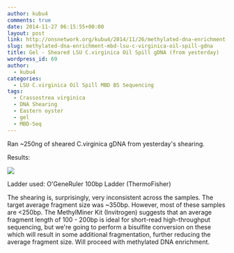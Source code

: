 ```yaml
---
author: kubu4
comments: true
date: 2014-11-27 06:15:55+00:00
layout: post
link: http://onsnetwork.org/kubu4/2014/11/26/methylated-dna-enrichment-mbd-lsu-c-virginica-oil-spill-gdna/
slug: methylated-dna-enrichment-mbd-lsu-c-virginica-oil-spill-gdna
title: Gel - Sheared LSU C.virginica Oil Spill gDNA (from yesterday)
wordpress_id: 69
author:
  - kubu4
categories:
  - LSU C.virginica Oil Spill MBD BS Sequencing
tags:
  - Crassostrea virginica
  - DNA Shearing
  - Eastern oyster
  - gel
  - MBD-Seq
---
```


Ran ~250ng of sheared C.virginica gDNA from yesterday's shearing.

Results:

![](http://eagle.fish.washington.edu/Arabidopsis/20141126_-_Sheared_Oil_Spill_gDNA.png)

Ladder used: O'GeneRuler 100bp Ladder (ThermoFisher)

The shearing is, surprisingly, very inconsistent across the samples. The target average fragment size was ~350bp. However, most of these samples are <250bp. The MethylMiner Kit (Invitrogen) suggests that an average fragment length of 100 - 200bp is ideal for short-read high-throughput sequencing, but we're going to perform a bisulfite conversion on these which will result in some additional fragmentation, further reducing the average fragment size. Will proceed with methylated DNA enrichment.
